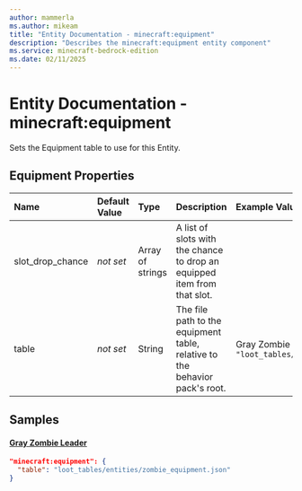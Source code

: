 ```yaml
---
author: mammerla
ms.author: mikeam
title: "Entity Documentation - minecraft:equipment"
description: "Describes the minecraft:equipment entity component"
ms.service: minecraft-bedrock-edition
ms.date: 02/11/2025 
---
```


# Entity Documentation - minecraft:equipment

Sets the Equipment table to use for this Entity.


## Equipment Properties

|Name       |Default Value |Type |Description |Example Values |
|:----------|:-------------|:----|:-----------|:------------- |
| slot_drop_chance | *not set* | Array of strings | A list of slots with the chance to drop an equipped item from that slot. |  | 
| table | *not set* | String | The file path to the equipment table, relative to the behavior pack's root. | Gray Zombie Leader: `"loot_tables/entities/zombie_equipment.json"` | 

## Samples

#### [Gray Zombie Leader](https://github.com/microsoft/minecraft-samples/tree/main/casual_creator/gray_wave/behavior_packs/mikeamm_gwve/entities/gray_zombie_leader.behavior.json)


```json
"minecraft:equipment": {
  "table": "loot_tables/entities/zombie_equipment.json"
}
```
